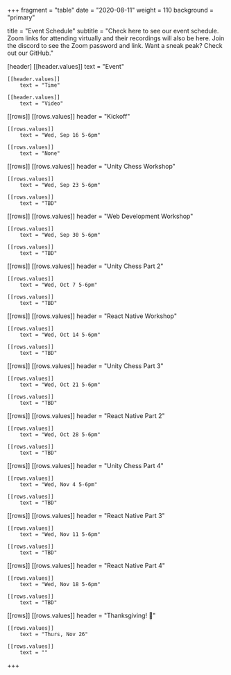+++
fragment = "table"
date = "2020-08-11"
weight = 110
background = "primary"

title = "Event Schedule"
subtitle = "Check here to see our event schedule. Zoom links for attending virtually and their recordings will also be here. Join the discord to see the Zoom password and link. Want a sneak peak? Check out our GitHub."

[header]
    [[header.values]]
        text = "Event"

    [[header.values]]
        text = "Time"

    [[header.values]]
        text = "Video"

[[rows]]
    [[rows.values]]
        header = "Kickoff"

    [[rows.values]]
    	text = "Wed, Sep 16 5-6pm"
    
    [[rows.values]]
        text = "None"

[[rows]]
    [[rows.values]]
        header = "Unity Chess Workshop"

    [[rows.values]]
    	text = "Wed, Sep 23 5-6pm"
    
    [[rows.values]]
        text = "TBD"

[[rows]]
    [[rows.values]]
        header = "Web Development Workshop"

    [[rows.values]]
    	text = "Wed, Sep 30 5-6pm"
    
    [[rows.values]]
        text = "TBD"

[[rows]]
    [[rows.values]]
        header = "Unity Chess Part 2"

    [[rows.values]]
    	text = "Wed, Oct 7 5-6pm"
    
    [[rows.values]]
        text = "TBD"

[[rows]]
    [[rows.values]]
        header = "React Native Workshop"

    [[rows.values]]
    	text = "Wed, Oct 14 5-6pm"
    
    [[rows.values]]
        text = "TBD"

[[rows]]
    [[rows.values]]
        header = "Unity Chess Part 3"

    [[rows.values]]
    	text = "Wed, Oct 21 5-6pm"
    
    [[rows.values]]
        text = "TBD"

[[rows]]
    [[rows.values]]
        header = "React Native Part 2"

    [[rows.values]]
	    text = "Wed, Oct 28 5-6pm"
    
    [[rows.values]]
        text = "TBD"

[[rows]]
    [[rows.values]]
        header = "Unity Chess Part 4"

    [[rows.values]]
	    text = "Wed, Nov 4 5-6pm"
    
    [[rows.values]]
        text = "TBD"

[[rows]]
    [[rows.values]]
        header = "React Native Part 3"

    [[rows.values]]
	    text = "Wed, Nov 11 5-6pm"
    
    [[rows.values]]
        text = "TBD"

[[rows]]
    [[rows.values]]
        header = "React Native Part 4"

    [[rows.values]]
	    text = "Wed, Nov 18 5-6pm"
    
    [[rows.values]]
        text = "TBD"

[[rows]]
    [[rows.values]]
        header = "Thanksgiving! 🦃"

    [[rows.values]]
        text = "Thurs, Nov 26"

    [[rows.values]]
        text = ""
+++